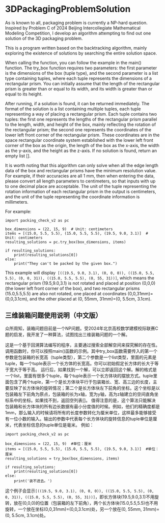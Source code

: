 # 3DPackagingProblemSolution
As is known to all, packaging problem is currently a NP-hard question. Inspired by Problem C of 2024 Beijing Intercollegiate Mathematical Modeling Competition, I develop an algorithm attempting to find out one solution of the 3D packaging problem.


This is a program written based on the backtracking algorithm, mainly exploring the existence of solutions by searching the entire solution space.

When calling the function, you can follow the example in the main() function. The try_box function requires two parameters: the first parameter is the dimensions of the box (tuple type), and the second parameter is a list type containing tuples, where each tuple represents the dimensions of a rectangular prism. You can initially assume that the length of the rectangular prism is greater than or equal to its width, and its width is greater than or equal to its height.

After running, if a solution is found, it can be returned immediately. The format of the solution is a list containing multiple tuples, each tuple representing a way of placing a rectangular prism. Each tuple contains two tuples: the first one represents the lengths of the rectangular prism parallel to the length, width, and height of the box, mainly reflecting the rotation of the rectangular prism; the second one represents the coordinates of the lower left front corner of the rectangular prism. These coordinates are in the space rectangular coordinate system established with the lower left front corner of the box as the origin, the length of the box as the x-axis, the width as the y-axis, and the height as the z-axis. If no solution is found, return an empty list [].

It is worth noting that this algorithm can only solve when all the edge length data of the box and rectangular prisms have the minimum resolution value. For example, if their accuracies are all 1 mm, then when entering the data, please convert all length parameters to centimeters, so that inputs with up to one decimal place are acceptable. The unit of the tuple representing the rotation information of each rectangular prism in the output is centimeters, and the unit of the tuple representing the coordinate information is millimeters.

For example:

```
import packing_check_v2 as pc

box_dimensions = (22, 15, 9)  # Unit: centimeters
items = [(15.0, 5.5, 5.5), (15.0, 5.5, 5.5), (19.5, 9.0, 3.1)]  # Unit: centimeters
resulting_solutions = pc.try_box(box_dimensions, items)

if resulting_solutions:
    print(resulting_solutions[0])
else:
    print("They can't be packed by the given box.")
```
    
This example will display` [((19.5, 9.0, 3.1), (0, 0, 0)), ((15.0, 5.5, 5.5), (0, 0, 31)), ((15.0, 5.5, 5.5), (0, 55, 31))]`, which means the rectangular prism (19.5,9.0,3.1) is not rotated and placed at position (0,0,0) (the lower left front corner of the box), and two rectangular prisms (15.0,5.5,5.5) are also not rotated, one placed at coordinates (0,0,31mm)=(0,0,3.1cm), and the other placed at (0, 55mm, 31mm)=(0, 5.5cm, 3.1cm).

## 三维装箱问题使用说明（中文版）

众所周知，装箱问题目前是一个NP问题。受2024年北京高校数学建模校际联赛C题的启发，我开发了一种算法，试图找出三维装箱问题的一个解。

这是一个基于回溯算法编写的程序，主要通过搜索全部解空间来探究解的存在性。
调用函数时，你可以按照main()函数的示例。其中try_box函数需要传入的第一个参数是包装箱的长宽高（tuple类型），第二个参数是一个list类型，里面的元素是tuple，每一个tuple表示一个长方体的长宽高。你可以初始假定长方体的长大于等于宽大于等于高。
运行后，如果找到一个解，可以立即返回这个解。解的格式是一个list，里面有很多个tuple，每个tuple表示一个长方体块的摆放方式。tuple里面包含了两个tuple，第一个是长方体块平行于包装箱长、宽、高三边的长度，主要反映了长方体块的旋转情况；第二个是长方体块左下前角的坐标。这个坐标是以包装箱左下前角为原点，包装箱的长为x轴，宽为y轴，高为z轴建立的空间直角坐标系中的坐标。如果找不到，返回空列表[]。
值得注意的是，这个算法只能解决包装箱和长方体块的所有边长数据有最小分度值的时候。例如，他们的精确度都是1mm，那么输入的时候请将所有的长度参数转化为厘米单位，这样最多能够接受有一位小数的输入。输出的参数中代表每个长方体块的旋转信息的tuple单位是厘米，代表坐标信息的tuple单位是毫米。
例如：
```
import packing_check_v2 as pc

box_dimensions = (22, 15, 9)  #单位：厘米
items = [(15.0, 5.5, 5.5), (15.0, 5.5, 5.5), (19.5, 9.0, 3.1)]  #单位：厘米
resulting_solutions = try_box(box_dimensions, items)

if resulting_solutions:
    print(resulting_solutions[0])
else:
    print('装不进去。')
```
这个例子会显示`[((19.5, 9.0, 3.1), (0, 0, 0)), ((15.0, 5.5, 5.5), (0, 0, 31)), ((15.0, 5.5, 5.5), (0, 55, 31))]`，即长方体块(19.5,9.0,3.1)不用旋转，放在(0,0,0)的位置（包装箱的左下前角），两个长方体块(15.0,5.5,5.5)也不用旋转，一个放在坐标(0,0,31mm)=(0,0,3.1cm)处，另一个放在(0, 55mm, 31mm)=(0, 5.5cm, 3.1cm)处。
